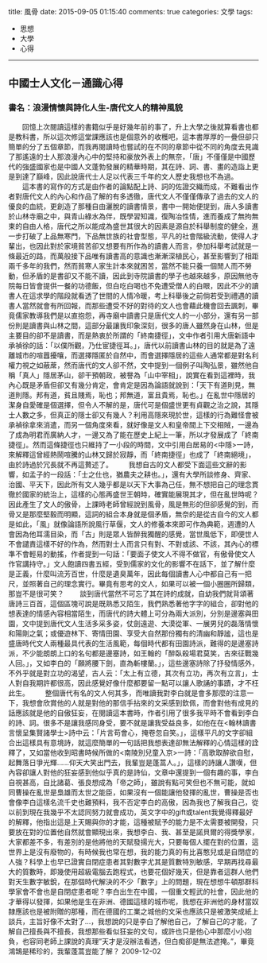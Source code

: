 title: 風骨
date: 2015-09-05 01:15:40
comments: true
categories: 文學
tags: 
- 思想
- 大學
- 心得

---

## 中國士人文化－通識心得

### 書名：浪漫情懷與詩化人生-唐代文人的精神風貌

　　回憶上次閱讀這樣的書籍似乎是好幾年前的事了，升上大學之後就算看書也都是教科書，所以這次修這堂課應該也是個意外的收穫吧，這本書厚厚的一疊但卻只簡單的分了五個章節，而我再閱讀時也嘗試的在不同的章節中從不同的角度去見識了那遙遠的士人那浪漫內心中的堅持和豪放外表上的無奈，「唐」不僅僅是中國歷代的強盛國家也是中國人文蓬勃發展的精華時期，其在詩、詞、書、畫的造詣上更是到達了巔峰，因此說唐代士人足以代表三千年的文人歷史我想也不為過。
　　這本書的寫作的方式是由作者的論點配上詩、詞的佐證交織而成，不難看出作者對唐代文人的內心和作品了解的有多透徹，唐代文人不僅僅傳承了過去的文人的優良的血統，更創造了那種自由灑脫的讀書情景，書中一開始便提到，唐人多讀書於山林寺廟之中，與青山綠水為伴，既學習知識，復陶冶性情，進而養成了無拘無束的自由人格，唐代之所以能成為盛世其很大的因素是源自於科舉制度的健全，進一步打破了上品無寒門，下品無世族的社會型態，平凡的社會階級流動，使得人才輩出，也因此對於家境貧苦卻又想要有所作為的讀書人而言，參加科舉考試就是一條最近的路，而萬般接下品唯有讀書高的意識也漸漸深植民心，甚至影響到了相距兩千多年的我們，然而貧寒人家生計本來就困苦，當然不能只養一個閒人而不勞動，但矛盾的是書卻又不能不讀，因此到寺院讀書的學子也越來越多，原因無他寺院每日皆會提供一餐的功德飯，但白吃白喝也不免遭受僧人的白眼，因此不少的讀書人在這求學的階段就看透了世間的人情冷暖，考上科舉後之前倘若受到禮遇的讀書人當然就會有所回報，而那些遭受不好的對待的文人也會藉此機會回去諷刺，畢竟儒家教導我們是以直抱怨，再寺廟中讀書只是唐代文人的一小部分，還有另一部份則是讀書與山林之間，這部分最讓我印象深刻，很多的唐人雖然身在山林，但是主要目的卻不是讀書，而是熱衷於所謂的「終南捷徑」，文中作者引用大唐新語中承禎徐的話：「以僕所觀，乃仕宦捷徑耳。」，唐代以前讀書山林的目的就是為了遠離城市的喧囂擾嚷，而選擇隱匿於自然中，而會選擇隱居的這些人通常都是對名利權力視之如蔽蓆，然而唐代的文人卻不然，文中提到一個例子叫陶弘景，雖然他自稱「真人」隱居茅山，卻干預朝政，被譽為「山中宰相」，說實在看到這裡時，我內心既是矛盾但卻又有幾分肯定，會肯定是因為論語就說到：「天下有道則見，無道則隱。邦有道，貧且賤焉，恥也；邦無道，富且貴焉，恥也。」在亂世中隱居的潔身自愛確是個選擇，但令人不解的是，唐代可是個盛世更有貞觀之治之說，其隱士人數之多，但真正的隱士卻又有幾人？利用高隱來現於世，這樣的行為難怪會被承禎徐拿來消遣，而另一個角度來看，就好像是文人和皇帝間上下交相賊，一邊為了成為明君而廣納人才，一邊又為了能在歷史上紀上一筆，所以才發展成了「終南捷徑」。然而這條捷徑也只維持了一小段的時間，文中引用白居易的<中隱>一詩，來解釋這曾經熱鬧喧騰的山林又歸於寂靜，而「終南捷徑」也成了「終南絕境」，由於詩過於冗長就不再這贅述了。
　　我想自古的文人都受下面這些文辭的影響，如孟子的一段話：「士之仕也，猶農夫之耕也。」，還有大學所談修身、齊家、治國、平天下，因此所有文人幾乎都是以天下大事為己任，無不想把自己的理念貫徹於國家的統治上，這樣的心態再盛世王朝時，確實能展現其才，但在亂世時呢？因此產生了文人的傲骨，上課時老師曾經說到風骨，風是無形的但卻感覺的到，而骨又是那麼堅毅而明顯，這詞的組合本身就是個矛盾，無奈的是從古自今的文人都是如此，「風」就像論語所說風行草偃，文人的修養本來即可作為典範，週遭的人會因為他耳濡目染，而「古」則是眾人皆醉我獨醒的感覺，當世風低下，即便世人不會譴責這樣不好的作為，然而對士人而言只有對、不對或該、不該，其內心的標準不會輕易的動搖，作者提到一句話：「要面子使文人不得不做官，有傲骨使文人作官講持守。」文人飽讀四書五經，受到儒家的文化的影響不在話下，並了解什麼是正義，什麼叫流芳百世，什麼是遺臭萬年，因此每個讀書人心中都自己有一把尺，並照著自己的理念實行。畢竟有思考的文人，如果可以被一個小圈圈所歸類，那豈不是很可笑？
　　談到唐代當然不可忘了其在詩的成就，自幼我們就背頌著唐詩三百首，這個區塊可說是既熟悉又陌生，我們熟悉著他字字的組合，卻對他的想表達的情感內容相當陌生，而唐代的詩大體上可分為兩大派別，分別是邊塞與田園，文中提到唐代文人生活多采多姿，仗劍遠遊、大漠從軍、一展男兒的磊落情懷和陽剛之氣；或優遊林下、寄情田園、享受大自然那份獨有的清幽和靜謐，這也是盛唐時代文人兩種最具代表的生活風範，每個時代都有田園詩派，難得的是邊塞詩派，不少能朗朗上口的名句都是邊塞詩，如王翰的「醉臥殺場君莫笑，古來征戰幾人回。」，又如李白的「願將腰下劍，直為斬樓蘭。」，這些邊塞詩除了抒發情感外，不外乎就是對立功的渴望，古人云：「太上有立德，其次有立功，再次有立言」，士人對自我期許都很高，因此感覺好像什麼都要留一點可以讓人歌誦的事蹟，才不枉此生。
　　整個唐代有名的文人何其多，而唯讀我對李白就是會多那麼的注意一下，我想會欣賞他的人就是對他的那信手拈來的文采感到欽佩，而會對他有成見的話應該就是他的自傲狂妄，在閱讀這本書時，作者引用了很多我平時不會看到李白的詩、詞。很多不是讓我感同身受，要不就是讓我受益良多，如他在在<翰林讀書言懷呈集賢諸學士>詩中云：「片言苟會心，掩卷忽自笑。」，這樣平凡的文字卻組合出這樣具有意境詩，就這麼簡單的一句話把我想表達卻無法解釋的心情這樣的詮釋了，又如當他收到昭書時候所做的<南陵別兒童入京>一詩：「高歌取醉欲自慰，起舞落日爭光輝……仰天大笑出門去，我輩豈是蓬蒿人。」，這樣的詩讓人讚嘆，但內容卻讓人對他的狂妄感到他似乎真的是詩仙，文章中還提到一個有趣的事，李白自視甚高，自比諸葛、張良想成為「帝之師」，雖說有點可笑但也不無可能，就如同曹操在亂世是梟雄而太世之能臣，如果沒有一個能讓他發揮的亂世，曹操是否也會像李白這樣名流千史也難預料，我不否定李白的高傲，因為我也了解我自己，從以前到現在我幾乎不太認同努力就會成功，英文字中的gift或talent我覺得釋最好的解釋，他指出這是上天賜與你的才能，這種被賦予的能力是不太需要被開發，只要放在對的位置他自然就會顯現出來，我想李白、我、甚至是諾貝爾的得獎學家，大家都差不多，有差別的是他將他的天賦發揚光大，只要每個人擺在對的位置，這世界上是沒有廢物的，有時候我也常在想，我的能力真的有比喜憨兒或是自閉症的人強？科學上也早已證實自閉症患者其對數字尤其是質數特別敏感，早期再找尋最大的質數時，即幾使用超級電腦去跑程式，也要花個好幾天，但是靠者這群人他們對天生數字敏銳，在那個時代解決的不少「數字」上的問題，現在想想牛頓那群科學家會不會也是自閉症患者呢？李白出生在中國，一個重文輕武的社會，因此他的才華得以發揮，如果他是生在非洲、德國這樣的城市呢，我想在非洲他的身材當奴隸應該也是被附贈的那種，而在德國的工業之城他的文采也應該只是被激笑成紙上談兵，主旨好像不太對了…，我想說的只是李白了解他自己，了解自己的才能，了解自己擅長與不擅長，我想那些看似狂妄的文句，或許也只是他心中那麼小小抱負，也容同老師上課說的真理”天才是沒辦法看透，但白痴卻是無法遮掩。”，畢竟鴻鵠是稀珍的，我輩蓬蒿豈能了解？
 										2009-12-02